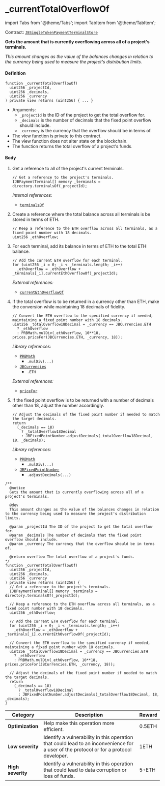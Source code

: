 # _currentTotalOverflowOf

import Tabs from '@theme/Tabs';
import TabItem from '@theme/TabItem';

Contract: [`JBSingleTokenPaymentTerminalStore`](/docs/v4/deprecated/v2/contracts/jbsingletokenpaymentterminalstore/README.md)​‌

<Tabs>
<TabItem value="Step by step" label="Step by step">

**Gets the amount that is currently overflowing across all of a project's terminals.**

_This amount changes as the value of the balances changes in relation to the currency being used to measure the project's distribution limits._

#### Definition

```
function _currentTotalOverflowOf(
  uint256 _projectId,
  uint256 _decimals,
  uint256 _currency
) private view returns (uint256) { ... }
```

* Arguments:
  * `_projectId` is the ID of the project to get the total overflow for.
  * `_decimals` is the number of decimals that the fixed point overflow should include.
  * `_currency` is the currency that the overflow should be in terms of.
* The view function is private to this contract.
* The view function does not alter state on the blockchain.
* The function returns the total overflow of a project's funds.

#### Body

1.  Get a reference to all of the project's current terminals.

    ```
    // Get a reference to the project's terminals.
    IJBPaymentTerminal[] memory _terminals = directory.terminalsOf(_projectId);
    ```

    _Internal references:_

    * [`terminalsOf`](/docs/v4/deprecated/v2/contracts/jbdirectory/read/terminalsof.md)
2.  Create a reference where the total balance across all terminals is be stored in terms of ETH.

    ```
    // Keep a reference to the ETH overflow across all terminals, as a fixed point number with 18 decimals.
    uint256 _ethOverflow;
    ```
3.  For each terminal, add its balance in terms of ETH to the total ETH balance.

    ```
    // Add the current ETH overflow for each terminal.
    for (uint256 _i = 0; _i < _terminals.length; _i++)
      _ethOverflow = _ethOverflow + _terminals[_i].currentEthOverflowOf(_projectId);
    ```

    _External references:_

    * [`currentEthOverflowOf`](/docs/v4/deprecated/v2/contracts/or-payment-terminals/or-abstract/jbpayoutredemptionpaymentterminal/read/currentethoverflowof.md)
4.  If the total overflow is to be returned in a currency other than ETH, make the conversion while maintaining 18 decimals of fidelity.

    ```
    // Convert the ETH overflow to the specified currency if needed, maintaining a fixed point number with 18 decimals.
    uint256 _totalOverflow18Decimal = _currency == JBCurrencies.ETH
      ? _ethOverflow
      : PRBMath.mulDiv(_ethOverflow, 10**18, prices.priceFor(JBCurrencies.ETH, _currency, 18));
    ```

    _Library references:_

    * [`PRBMath`](https://github.com/hifi-finance/prb-math/blob/main/contracts/PRBMath.sol)
      * `.mulDiv(...)`
    * [`JBCurrencies`](/docs/v4/deprecated/v2/libraries/jbcurrencies.md)
      * `.ETH`

    _External references:_

    * [`priceFor`](/docs/v4/deprecated/v2/contracts/jbprices/read/pricefor.md)
5.  If the fixed point overflow is to be returned with a number of decimals other than 18, adjust the number accordingly.

    ```
    // Adjust the decimals of the fixed point number if needed to match the target decimals.
    return
      (_decimals == 18)
        ? _totalOverflow18Decimal
        : JBFixedPointNumber.adjustDecimals(_totalOverflow18Decimal, 18, _decimals);
    ```

    _Library references:_

    * [`PRBMath`](https://github.com/hifi-finance/prb-math/blob/main/contracts/PRBMath.sol)
      * `.mulDiv(...)`
    * [`JBFixedPointNumber`](/docs/v4/deprecated/v2/libraries/jbfixedpointnumber.md)
      * `.adjustDecimals(...)`

</TabItem>

<TabItem value="Code" label="Code">

```
/**
  @notice
  Gets the amount that is currently overflowing across all of a project's terminals.

  @dev
  This amount changes as the value of the balances changes in relation to the currency being used to measure the project's distribution limits.

  @param _projectId The ID of the project to get the total overflow for.
  @param _decimals The number of decimals that the fixed point overflow should include.
  @param _currency The currency that the overflow should be in terms of.

  @return overflow The total overflow of a project's funds.
*/
function _currentTotalOverflowOf(
  uint256 _projectId,
  uint256 _decimals,
  uint256 _currency
) private view returns (uint256) {
  // Get a reference to the project's terminals.
  IJBPaymentTerminal[] memory _terminals = directory.terminalsOf(_projectId);

  // Keep a reference to the ETH overflow across all terminals, as a fixed point number with 18 decimals.
  uint256 _ethOverflow;

  // Add the current ETH overflow for each terminal.
  for (uint256 _i = 0; _i < _terminals.length; _i++)
    _ethOverflow = _ethOverflow + _terminals[_i].currentEthOverflowOf(_projectId);

  // Convert the ETH overflow to the specified currency if needed, maintaining a fixed point number with 18 decimals.
  uint256 _totalOverflow18Decimal = _currency == JBCurrencies.ETH
    ? _ethOverflow
    : PRBMath.mulDiv(_ethOverflow, 10**18, prices.priceFor(JBCurrencies.ETH, _currency, 18));

  // Adjust the decimals of the fixed point number if needed to match the target decimals.
  return
    (_decimals == 18)
      ? _totalOverflow18Decimal
      : JBFixedPointNumber.adjustDecimals(_totalOverflow18Decimal, 18, _decimals);
}
```

</TabItem>

<TabItem value="Bug bounty" label="Bug bounty">

| Category          | Description                                                                                                                            | Reward |
| ----------------- | -------------------------------------------------------------------------------------------------------------------------------------- | ------ |
| **Optimization**  | Help make this operation more efficient.                                                                                               | 0.5ETH |
| **Low severity**  | Identify a vulnerability in this operation that could lead to an inconvenience for a user of the protocol or for a protocol developer. | 1ETH   |
| **High severity** | Identify a vulnerability in this operation that could lead to data corruption or loss of funds.                                        | 5+ETH  |

</TabItem>
</Tabs>
